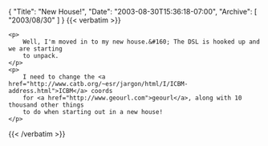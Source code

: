 {
  "Title": "New House!",
  "Date": "2003-08-30T15:36:18-07:00",
  "Archive": [
    "2003/08/30"
  ]
}
{{< verbatim >}}

    <p>
        Well, I'm moved in to my new house.&#160; The DSL is hooked up and we are starting
        to unpack.
    </p>
    <p>
        I need to change the <a href="http://www.catb.org/~esr/jargon/html/I/ICBM-address.html">ICBM</a> coords
        for <a href="http://www.geourl.com">geourl</a>, along with 10 thousand other things
        to do when starting out in a new house!
    </p>

{{< /verbatim >}}
